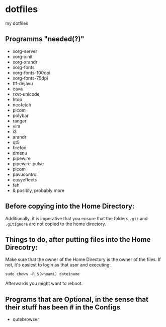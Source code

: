 # dotfiles
my dotfiles

## Programms "needed(?)"

 - xorg-server
 - xorg-xinit
 - xorg-xrandr
 - xorg-fonts 
 - xorg-fonts-100dpi 
 - xorg-fonts-75dpi 
 - ttf-dejavu
 - cava
 - rxvt-unicode
 - htop
 - neofetch
 - picom
 - polybar
 - ranger
 - vim
 - i3 
 - arandr
 - qt5
 - firefox
 - dmenu
 - pipewire
 - pipewire-pulse
 - picom
 - pavucontrol
 - easyeffects
 - feh
 - & posibly, probably more

## Before copying into the Home Directory:
Additionally, it is imperative that you ensure that the folders `.git` and `.gitignore` are not copied to the home directory.

## Things to do, after putting files into the Home Direcotry:

Make sure that the owner of the Home Directory is the owner of the files. If not, it's easiest to login as that user and executing: 
```
sudo chown -R $(whoami) dateiname
```
Afterwards you might want to reboot.
 
## Programs that are Optional, in the sense that their stuff has been # in the Configs

 - qutebrowser
